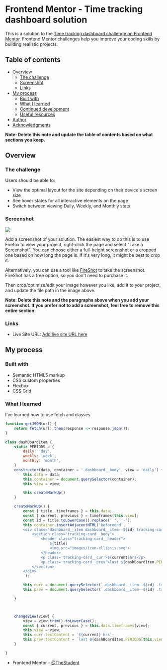 # Frontend Mentor - Time tracking dashboard solution

This is a solution to the [Time tracking dashboard challenge on Frontend Mentor](https://www.frontendmentor.io/challenges/time-tracking-dashboard-UIQ7167Jw). Frontend Mentor challenges help you improve your coding skills by building realistic projects. 

## Table of contents

- [Overview](#overview)
  - [The challenge](#the-challenge)
  - [Screenshot](#screenshot)
  - [Links](#links)
- [My process](#my-process)
  - [Built with](#built-with)
  - [What I learned](#what-i-learned)
  - [Continued development](#continued-development)
  - [Useful resources](#useful-resources)
- [Author](#author)
- [Acknowledgments](#acknowledgments)

**Note: Delete this note and update the table of contents based on what sections you keep.**

## Overview

### The challenge

Users should be able to:

- View the optimal layout for the site depending on their device's screen size
- See hover states for all interactive elements on the page
- Switch between viewing Daily, Weekly, and Monthly stats

### Screenshot

![](./screenshot.jpg)

Add a screenshot of your solution. The easiest way to do this is to use Firefox to view your project, right-click the page and select "Take a Screenshot". You can choose either a full-height screenshot or a cropped one based on how long the page is. If it's very long, it might be best to crop it.

Alternatively, you can use a tool like [FireShot](https://getfireshot.com/) to take the screenshot. FireShot has a free option, so you don't need to purchase it. 

Then crop/optimize/edit your image however you like, add it to your project, and update the file path in the image above.

**Note: Delete this note and the paragraphs above when you add your screenshot. If you prefer not to add a screenshot, feel free to remove this entire section.**

### Links

- Live Site URL: [Add live site URL here](https://frontendfolk.github.io/time-tracking-dashboard/)

## My process

### Built with

- Semantic HTML5 markup
- CSS custom properties
- Flexbox
- CSS Grid


### What I learned

 I've learned how to use fetch and classes


```js
function getJSON(url) {
    return fetch(url).then(response => response.json());
}

class dashBoardItem {
    static PERIODS = {
        daily: 'day',
        weekly: 'week',
        monthly: 'month',
    }
    constructor(data, container = '.dashboard__body', view = 'daily') {
        this.data = data;
        this.container = document.querySelector(container);
        this.view = view;

        this.createMarkUp()
    }

    createMarkUp() {
        const { title, timeframes } = this.data;
        const { current, previous } = timeframes[this.view];
        const id = title.toLowerCase().replace(' ', '-');
        this.container.insertAdjacentHTML('beforeend', `
        <div class='dashboard__item dashboard__item--${id} tracking-card'>
            <section class="tracking-card__body">
                <header class="tracking-card__header">
                    ${title}
                    <img src="images/icon-ellipsis.svg">
                </header>
                <p class='tracking-card__cur'>${current}hrs</p>
                <p class='tracking-card__prev'>last ${dashBoardItem.PERIODS[this.view]} - ${previous} hrs</p>
            </section>
        </div>
        `);

        this.curr = document.querySelector(`.dashboard__item--${id} .tracking-card__cur`);
        this.prev = document.querySelector(`.dashboard__item--${id} .tracking-card__prev`);

    }



    changeView(view) {
        view = view.trim().toLowerCase();
        const { current, previous } = this.data.timeframes[view];
        this.view = view;
        this.curr.textContent = `${current} hrs`;
        this.prev.textContent = `last ${dashBoardItem.PERIODS[this.view]} - ${previous}hrs`
    }

}
```
- Frontend Mentor - [@TheStudent](https://www.frontendmentor.io/home)


